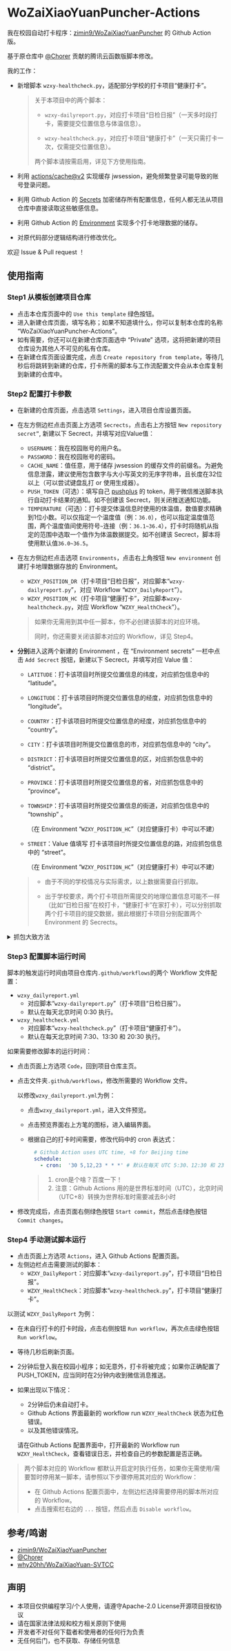 # WoZaiXiaoYuanPuncher-Actions
我在校园自动打卡程序：[zimin9/WoZaiXiaoYuanPuncher](https://github.com/zimin9/WoZaiXiaoYuanPuncher) 的 Github Action 版。

基于原仓库中 [@Chorer](https://github.com/zimin9/WoZaiXiaoYuanPuncher/commits?author=Chorer) 贡献的腾讯云函数版脚本修改。

我的工作：

- 新增脚本 `wzxy-healthcheck.py`，适配部分学校的打卡项目“健康打卡”。

  > 关于本项目中的两个脚本：
  >
  > - `wzxy-dailyreport.py`，对应打卡项目“日检日报”（一天多时段打卡，需要提交位置信息与体温信息）。
  >
  > - `wzxy-healthcheck.py`，对应打卡项目“健康打卡”（一天只需打卡一次，仅需提交位置信息）。
  >
  > 两个脚本请按需启用，详见下方使用指南。

- 利用 [actions/cache@v2](https://github.com/marketplace/actions/cache) 实现缓存 jwsession，避免频繁登录可能导致的账号登录问题。

- 利用 Github Action 的 [Secrets](https://docs.github.com/cn/actions/reference/encrypted-secrets) 加密储存所有配置信息，任何人都无法从项目仓库中直接读取这些敏感信息。

- 利用 Github Action 的 [Environment](https://docs.github.com/cn/actions/reference/environments) 实现多个打卡地理数据的储存。

- 对原代码部分逻辑结构进行修改优化。

欢迎 Issue & Pull request ！

## 使用指南

### Step1 从模板创建项目仓库

- 点击本仓库页面中的 `Use this template` 绿色按钮。
- 进入新建仓库页面，填写名称；如果不知道填什么，你可以复制本仓库的名称 “WoZaiXiaoYuanPuncher-Actions”。
- 如有需要，你还可以在新建仓库页面选中 “Private” 选项，这将把新建的项目仓库设为其他人不可见的私有仓库。
- 在新建仓库页面设置完成，点击 `Create repository from template`，等待几秒后将跳转到新建的仓库，打卡所需的脚本与工作流配置文件会从本仓库复制到新建的仓库中。

### Step2 配置打卡参数

- 在新建的仓库页面，点击选项 `Settings`，进入项目仓库设置页面。
- 在左方侧边栏点击页面上方选项 `Secrects`，点击右上方按钮 `New repository secret”`, 新建以下 Secrect，并填写对应Value值：
  - `USERNAME`：我在校园账号的用户名。
  - `PASSWORD`：我在校园账号的密码。
  - `CACHE_NAME`：值任意，用于储存 jwsession 的缓存文件的前缀名。为避免信息泄露，建议使用包含数字与大小写英文的无序字符串，且长度在32位以上（可以尝试键盘乱打 or 使用生成器）。
  - `PUSH_TOKEN`（可选）：填写自己 [pushplus](https://www.pushplus.plus/) 的 token，用于微信推送脚本执行自动打卡结果的通知。如不创建该 Secrect，则关闭推送通知功能。
  - `TEMPERATURE`（可选）：打卡提交体温信息时使用的体温值，数值要求精确到1位小数。可以仅指定一个温度值（例：`36.0`），也可以指定温度值范围，两个温度值间使用符号`~`连接（例：`36.1~36.4`），打卡时将随机从指定的范围中选取一个值作为体温数据提交。如不创建该 Secrect，脚本将使用默认值`36.0~36.5`。

- 在左方侧边栏点击选项 `Environments`，点击右上角按钮 `New environment` 创建打卡地理数据存放的 Environment。
  - `WZXY_POSITION_DR`（打卡项目“日检日报”，对应脚本“`wzxy-dailyreport.py`”，对应 Workflow “`WZXY_DailyReport`”）。
  - `WZXY_POSITION_HC`（打卡项目“健康打卡”，对应脚本`wzxy-healthcheck.py`，对应 Workflow “`WZXY_HealthCheck`”）。

  > 如果你无需用到其中任一脚本，你不必创建该脚本的对应环境。
  >
  > 同时，你还需要关闭该脚本对应的 Workflow，详见 Step4。
  
- **分别**进入这两个新建的 Environment ，在 “Environment secrets” 一栏中点击 `Add Secrect` 按钮，新建以下 Secrect，并填写对应 Value 值：

  - `LATITUDE`：打卡该项目时所提交位置信息的纬度，对应抓包信息中的 “latitude”。

  - `LONGITUDE`：打卡该项目时所提交位置信息的经度，对应抓包信息中的 “longitude”。

  - `COUNTRY`：打卡该项目时所提交位置信息的经度，对应抓包信息中的 “country”。

  - `CITY`：打卡该项目时所提交位置信息的市，对应抓包信息中的 “city”。

  - `DISTRICT`：打卡该项目时所提交位置信息的区，对应抓包信息中的 “district”。

  - `PROVINCE`：打卡该项目时所提交位置信息的省，对应抓包信息中的 “province”。

  - `TOWNSHIP`：打卡该项目时所提交位置信息的街道，对应抓包信息中的 “township” 。

    （在 Environment “`WZXY_POSITION_HC`”（对应健康打卡）中可以不建）

  - `STREET`：Value 值填写 打卡该项目时所提交位置信息的路，对应抓包信息中的 “street”。

    （在 Environment “`WZXY_POSITION_HC`”（对应健康打卡）中可以不建）

  > - 由于不同的学校情况与实际需求，以上数据需要自行抓取。
  >
  > - 出于学校要求，两个打卡项目所需提交的地理位置信息可能不一样（比如“日检日报”在校打卡，“健康打卡”在家打卡），可以分别抓取两个打卡项目的提交数据，据此根据打卡项目分别配置两个 Environment 的 Secrects。

<details>
<summary>抓包大致方法</summary>

- 在电脑上安装配置好 Fiddler。

- 启动微信电脑版和 Fiddler，打开我在校园小程序，先手动打卡一次日检日报/健康打卡。

- 提交打卡信息的同时观察 Fiddler 左侧栏中最新出现的 Host 为 `student.wozaixiaoyuan.com` 的信息（如果打卡的是日检日报，URL 为`/heat/save.json`；健康打卡则为`/health/save.json"`）。

- 双击打开这条信息，然后点击右侧上方的 `JSON` 一栏，你应该能看到类似以下结构的信息：

  ```json
  {
      "answers": '["0"]',
      "seq": *,
      "temperature": 36.2,
      "latitude": "***.******",
      "longitude": "***.*****",
      "country": "中国",
      "city": "**市",
      "district": "******",
      "province": "**省",
      "township": "******",
      "street": "******"
  }
  ```

  对照上面抓取的信息填写 Environment Secrects 就可以了。

-  Fiddler配置与抓包操作参考：

  - [Chaney1024/wozaixiaoyuan](Chaney1024/wozaixiaoyuan)
  - [Duangdi/fuck-wozaixiaoyuan](https://github.com/Duangdi/fuck-wozaixiaoyuan/blob/master/%E4%B8%80%E6%97%A5%E4%B8%89%E6%A3%80%E8%87%AA%E5%8A%A8%E6%89%93%E5%8D%A1.pdf)
  - [Liuism/xsyu-wzxy-sign](https://github.com/Liuism/xsyu-wzxy-sign)

</details>

### Step3 配置脚本运行时间

脚本的触发运行时间由项目仓库内`.github/workflows`的两个 Workflow 文件配置：

- `wzxy_dailyreport.yml`
  - 对应脚本“`wzxy-dailyreport.py`”（打卡项目“日检日报”）。
  - 默认在每天北京时间 0:30 执行。
- `wzxy_healthcheck.yml`
  - 对应脚本“`wzxy-healthcheck.py`”（打卡项目“健康打卡”）。
  - 默认在每天北京时间  7:30、13:30 和 20:30 执行。

如果需要修改脚本的运行时间：

- 点击页面上方选项 `Code`，回到项目仓库主页。
- 点击文件夹`.github/workflows`，修改所需要的 Workflow 文件。

  以修改`wzxy_dailyreport.yml`为例：

  - 点击`wzxy_dailyreport.yml`，进入文件预览。

  - 点击预览界面右上方笔的图标，进入编辑界面。

  - 根据自己的打卡时间需要，修改代码中的 cron 表达式：

    ```yaml
      # Github Action uses UTC time, +8 for Beijing time
      schedule:
        - cron:  '30 5,12,23 * * *' # 默认在每天 UTC 5:30、12:30 和 23:30 （北京时间 13:30、20:30 和 7:30）执行
    ```

    > 1. cron是个啥？百度一下！
    > 2. 注意：Github Actions 用的是世界标准时间（UTC），北京时间（UTC+8）转换为世界标准时需要减去8小时

- 修改完成后，点击页面右侧绿色按钮 `Start commit`，然后点击绿色按钮 `Commit changes`。

### Step4 手动测试脚本运行

- 点击页面上方选项 `Actions`，进入 Github Actions 配置页面。
- 左侧边栏点击需要测试的脚本：
  - `WZXY_DailyReport`：对应脚本“`wzxy-dailyreport.py`”，打卡项目“日检日报”。
  - `WZXY_HealthCheck`：对应脚本“`wzxy-healthcheck.py`”，打卡项目“健康打卡”。

以测试 `WZXY_DailyReport` 为例：

- 在未自行打卡的打卡时段，点击右侧按钮 `Run workflow`，再次点击绿色按钮 `Run workflow`。

- 等待几秒后刷新页面。

- 2分钟后登入我在校园小程序；如无意外，打卡将被完成；如果你正确配置了 PUSH_TOKEN，应当同时在2分钟内收到微信消息推送。

- 如果出现以下情况：

  - 2分钟后仍未自动打卡。
  - Github Actions 界面最新的 workflow run `WZXY_HealthCheck` 状态为红色错误。
  - 以及其他错误情况。

  请在Github Actions 配置界面中，打开最新的 Workflow run `WZXY_HealthCheck`，查看错误日志，并检查自己的参数配置是否正确。

> 两个脚本对应的 Workflow 都默认开启定时执行任务，如果你无需使用/需要暂时停用某一脚本，请参照以下步骤停用其对应的 Workflow：
>
> - 在 Github Actions 配置页面中，左侧边栏选择需要停用的脚本所对应的 Workflow。
> - 点击搜索栏右边的 `...` 按钮，然后点击 `Disable workflow`。

## 参考/鸣谢

- [zimin9/WoZaiXiaoYuanPuncher](https://github.com/zimin9/WoZaiXiaoYuanPuncher)
-  [@Chorer](https://github.com/zimin9/WoZaiXiaoYuanPuncher/commits?author=Chorer) 
- [why20hh/WoZaiXiaoYuan-SVTCC](why20hh/WoZaiXiaoYuan-SVTCC)

## 声明

- 本项目仅供编程学习/个人使用，请遵守Apache-2.0 License开源项目授权协议
- 请在国家法律法规和校方相关原则下使用
- 开发者不对任何下载者和使用者的任何行为负责
- 无任何后门，也不获取、存储任何信息

